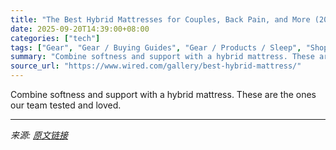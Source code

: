 ```yaml
---
title: "The Best Hybrid Mattresses for Couples, Back Pain, and More (2025)"
date: 2025-09-20T14:39:00+08:00
categories: ["tech"]
tags: ["Gear", "Gear / Buying Guides", "Gear / Products / Sleep", "Shopping", "online shopping", "buying guides", "Sleep", "mattresses", "Buying Guide"]
summary: "Combine softness and support with a hybrid mattress. These are the ones our team tested and loved."
source_url: "https://www.wired.com/gallery/best-hybrid-mattress/"
---
```


Combine softness and support with a hybrid mattress. These are the ones our team tested and loved.

---

*来源: [原文链接](https://www.wired.com/gallery/best-hybrid-mattress/)*
